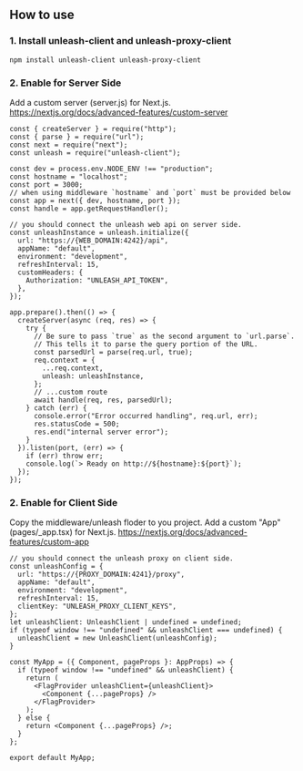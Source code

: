 ## How to use

### 1. Install unleash-client and unleash-proxy-client

```
npm install unleash-client unleash-proxy-client
```

### 2. Enable for Server Side

Add a custom server (server.js) for Next.js. https://nextjs.org/docs/advanced-features/custom-server

```
const { createServer } = require("http");
const { parse } = require("url");
const next = require("next");
const unleash = require("unleash-client");

const dev = process.env.NODE_ENV !== "production";
const hostname = "localhost";
const port = 3000;
// when using middleware `hostname` and `port` must be provided below
const app = next({ dev, hostname, port });
const handle = app.getRequestHandler();

// you should connect the unleash web api on server side.
const unleashInstance = unleash.initialize({
  url: "https://{WEB_DOMAIN:4242}/api",
  appName: "default",
  environment: "development",
  refreshInterval: 15,
  customHeaders: {
    Authorization: "UNLEASH_API_TOKEN",
  },
});

app.prepare().then(() => {
  createServer(async (req, res) => {
    try {
      // Be sure to pass `true` as the second argument to `url.parse`.
      // This tells it to parse the query portion of the URL.
      const parsedUrl = parse(req.url, true);
      req.context = {
        ...req.context,
        unleash: unleashInstance,
      };
      // ...custom route
      await handle(req, res, parsedUrl);
    } catch (err) {
      console.error("Error occurred handling", req.url, err);
      res.statusCode = 500;
      res.end("internal server error");
    }
  }).listen(port, (err) => {
    if (err) throw err;
    console.log(`> Ready on http://${hostname}:${port}`);
  });
});

```

### 2. Enable for Client Side

Copy the middleware/unleash floder to you project.
Add a custom "App" (pages/\_app.tsx) for Next.js. https://nextjs.org/docs/advanced-features/custom-app

```
// you should connect the unleash proxy on client side.
const unleashConfig = {
  url: "https://{PROXY_DOMAIN:4241}/proxy",
  appName: "default",
  environment: "development",
  refreshInterval: 15,
  clientKey: "UNLEASH_PROXY_CLIENT_KEYS",
};
let unleashClient: UnleashClient | undefined = undefined;
if (typeof window !== "undefined" && unleashClient === undefined) {
  unleashClient = new UnleashClient(unleashConfig);
}

const MyApp = ({ Component, pageProps }: AppProps) => {
  if (typeof window !== "undefined" && unleashClient) {
    return (
      <FlagProvider unleashClient={unleashClient}>
        <Component {...pageProps} />
      </FlagProvider>
    );
  } else {
    return <Component {...pageProps} />;
  }
};

export default MyApp;
```
